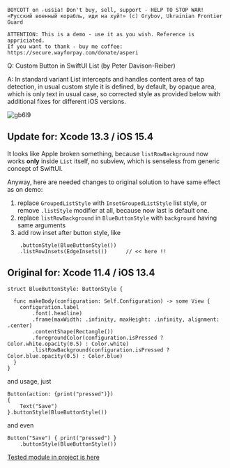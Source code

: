 ```
BOYCOTT on ᵣussia! Don't buy, sell, support - HELP TO STOP WAR!
«Русский военный корабль, иди на хуй!» (c) Grybov, Ukrainian Frontier Guard

ATTENTION: This is a demo - use it as you wish. Reference is appriciated.
If you want to thank - buy me coffee: https://secure.wayforpay.com/donate/asperi
```

Q: Custom Button in SwiftUI List (by Peter Davison-Reiber)

A: In standard variant List intercepts and handles content area of tap detection, 
in usual custom style it is defined, by default, by opaque area, which is only text
in usual case, so corrected style as provided below with additional fixes for 
different iOS versions.

![gb6l9](https://user-images.githubusercontent.com/62171579/164988365-402a184d-9062-4d2b-81c0-f5c4d5f25f90.gif)

## Update for: Xcode 13.3 / iOS 15.4 ##

It looks like Apple broken something, because `listRowBackground` now works **only** 
inside `List` itself, no subview, which is senseless from generic concept of SwiftUI.

Anyway, here are needed changes to original solution to have same effect as on demo:
1) replace `GroupedListStyle` with `InsetGroupedListStyle` list style, or remove `.listStyle` 
modifier at all, because now last is default one.
2) replace `listRowBackground` in `BlueButtonStyle` with `background` having same arguments
3) add row inset after button style, like
```
	.buttonStyle(BlueButtonStyle())
	.listRowInsets(EdgeInsets())      // << here !!
```

## Original for: Xcode 11.4 / iOS 13.4 ##

```
struct BlueButtonStyle: ButtonStyle {

  func makeBody(configuration: Self.Configuration) -> some View {
    configuration.label
        .font(.headline)
        .frame(maxWidth: .infinity, maxHeight: .infinity, alignment: .center)
        .contentShape(Rectangle())
        .foregroundColor(configuration.isPressed ? Color.white.opacity(0.5) : Color.white)
        .listRowBackground(configuration.isPressed ? Color.blue.opacity(0.5) : Color.blue)
  }
}
```

and usage, just 

    Button(action: {print("pressed")})
    {
        Text("Save")
    }.buttonStyle(BlueButtonStyle())

and even

    Button("Save") { print("pressed") }
        .buttonStyle(BlueButtonStyle())

[Tested module in project is here](https://github.com/Asperi-Demo/4SwiftUI/blob/master/PlayOn_iOS/PlayOn_iOS/Findings/TestCustomButtonInList.swift)
